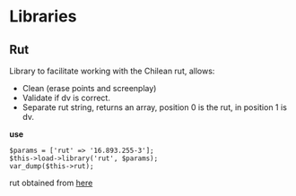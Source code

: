 # Libraries

## Rut ##

Library to facilitate working with the Chilean rut, allows:

 - Clean (erase points and screenplay)
 - Validate if dv is correct.
 - Separate rut string, returns an array, position 0 is the rut, in position 1 is dv.

**use**

    $params = ['rut' => '16.893.255-3'];
    $this->load->library('rut', $params);
    var_dump($this->rut);

rut obtained from [here](http://joaquinnunez.cl/jQueryRutPlugin/generador-de-ruts-chilenos-validos.html)